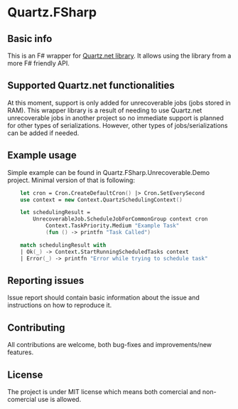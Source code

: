 # Quartz.FSharp

## Basic info
This is an F# wrapper for [Quartz.net library](https://www.quartz-scheduler.net/). It allows using the library from a more F# friendly API.

## Supported Quartz.<span></span>net functionalities
At this moment, support is only added for unrecoverable jobs (jobs stored in RAM). This wrapper library is a result of needing to use Quartz.<span></span>net unrecoverable jobs in another project so no immediate support is planned for other types of serializations. However, other types of jobs/serializations can be added if needed.

## Example usage
Simple example can be found in Quartz.FSharp.Unrecoverable.Demo project.
Minimal version of that is following:

```fsharp
    let cron = Cron.CreateDefaultCron() |> Cron.SetEverySecond
    use context = new Context.QuartzSchedulingContext()

    let schedulingResult =
        UnrecoverableJob.ScheduleJobForCommonGroup context cron
            Context.TaskPriority.Medium "Example Task"
            (fun () -> printfn "Task Called")

    match schedulingResult with
    | Ok(_) -> Context.StartRunningScheduledTasks context        
    | Error(_) -> printfn "Error while trying to schedule task"
```

## Reporting issues
Issue report should contain basic information about the issue and instructions on how to reproduce it.

## Contributing
All contributions are welcome, both bug-fixes and improvements/new features.

## License
The project is under MIT license which means both comercial and non-comercial use is allowed.